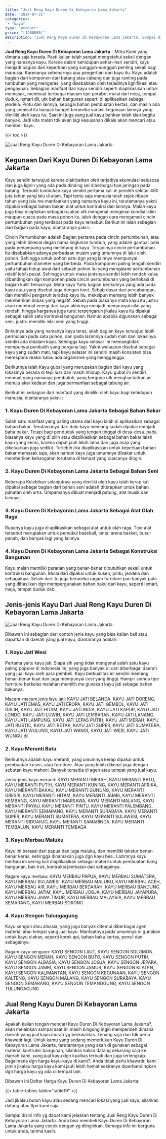 ```yaml
---
title: "Jual Reng Kayu Duren Di Kebayoran Lama Jakarta"
date: "2024-07-31"
categories:
 - "kayu"
type: "product"
price: "[1200000]"
description: "Jual Reng Kayu Duren Di Kebayoran Lama Jakarta. Sampai disini info yg dapat kami jelaskan tentang Jual Reng Kayu Duren Di Kebayoran Lama Jakarta. Anda bisa m..."
---
```


**Jual Reng Kayu Duren Di Kebayoran Lama Jakarta** - Mitra Kami yang dimana saja berada. Pasti kalian telah sangat mengetahui sekali dengan yang namanya kayu. Karena dalam kehidupan sehari-hari sendiri, kayu menjadi bagian dari keperluan yang sungguh-sungguh penting sekali bagi manusia. Karenanya sebenarnya apa pengertian dari kayu itu. Kayu adalah bagian dari komponen dari batang atau cabang dan juga ranting pada tumbuhan yang mengeras, yang disebabkan oleh terjadinya lignifikasi atau pengayuan. Sebagian manfaat dari kayu sendiri seperti diaplikasikan untuk memasak, membuat berbagai macam tipe perabot mulai dari meja, tempat duduk, lemari dll, utk bahan bangunan seperti di aplikasikan sebagai jendela. Pintu dan lainnya, sebagai bahan pembuatan kertas, dan masih ada yang semisal itu banyak banget beraneka variasi kegunaan lainnya yang dimiliki oleh kayu itu. Saat ini juga yang jual kayu bahkan telah kian begitu banyak. Jadi kita malah tdk akan lagi kesusahan dikala akan mencari atau membeli kayu.

{{< toc >}}

![Jual Reng Kayu Duren Di Kebayoran Lama Jakarta](/images/kayu/kayu27.jpg)

## Kegunaan Dari Kayu Duren Di Kebayoran Lama Jakarta

Kayu sendiri terwujud karena diakibatkan oleh terjadiya akumulasi selusosa dan juga lignin yang ada pada dinding sel diberbagai tipe jaringan pada batang. Terbukti tumbuhan kayu sendiri pertama kali di peroleh sekitar 400 juta tahun yang lalu di alam. Tapi tentu saja manusia telah sejak ribuan tahun yang lalu me manfaatkan yang namanya kayu ini, terutamanya yakni dipakai sebagai bahan bakar, alat untuk kontruksi dan lainnya. Malah kayu juga bisa diciptakan sebagai rujukan utk mengenal mengenai kondisi iklim maupun cuaca pada masa pohon itu, ialah dengan cara mengamati cincin pertumbuhan yang terdapat pada kayu tersebut. Berikut ini ialah sebagian dari bagian pada kayu, diantaranya yakni :

Cincin Pertumbuhan adalah Bagian pertama pada cincin pertumbuhan, atau yang lebih dikenal degan nama lingkaran tumbuh, yang adalah gambar pola pada penampang yang melintang di kayu. Terjadinya cincin pertumbuhan itu disebabkan adanya perbedaan musim yang umumnya di lalui oleh pohon. Sehingga untuk pohon satu dgn yang lainnya mempunyai pertumbuhan diameter yang berbeda. Pada komponen paling tengah sendiri yaitu tahap hidup awal dari sebuah pohon itu yang mengalami pertumbuhan relatif lebih pesat. Sehingga untuk masa jenisnya sendiri lebih rendah kalau dibandingkan dgn komponen pada cincin pertumbuhan yang berlokasi di bagian kullit terluarnya. Mata kayu Yaitu bagian berikutnya yang ada pada kayu atau yang disebut juga dengan knot. Sebab dasar dari percabangan, dan memiliki pengaruh teradap kayu itu, meksipun memang lebih banyak memberikan imbas yang negatif. Sebab pada biasanya mata kayu itu justru akan membuat energi dari kayu akhirnya menjadi mempunyai nilai yang rendah, hingga harganya juga turut terpengaruh jikalau kayu itu dipakai sebagai salah satu kontruksi bangunan. Namun apabila digunakan sebagai seni, justru memiliki nilai seni yang tinggi.

Brikutnya ada yang namanya kayu teras, ialah bagian kayu terwujud lebih permulaan pada satu pohon, dan pada lazimnya sudah mati dan lokasinya sendiri ada didalam kayu. Sehingga kayu selasar ini memangtidak mempunyai pembulih yang berguna lagi. Yakni walaupun disebut sebagai kayu yang sudah mati, tapi kayu selasar ini sendiri masih konsisten bisa merespons reaksi kalau ada organisme yang mengganggu.

Berikutnya ialah Kayu gubal yang merupakan bagian dari kayu yang lokasinya berada di tepi luar dan masih hhidup. Kayu gubal ini sendiri memuat yang namanya pembuluh, yang berguna utk menghantarkan air menuju akar kedaun dan juga bermanfaat sebagai tabung air.

Berikut ini sebagian dari manfaat yang dimiliki oleh kayu bagi kehidupan manusia, diantaranya yakni :

### 1\. Kayu Duren Di Kebayoran Lama Jakarta Sebagai Bahan Bakar

Salah satu manfaat yang paling utama dari kayu ialah di aplikasikan sebagai bahan bakar. Terutamanya dari dulu kayu memang sudah dipakai menjadi baha bakar. Tetapi bagi penduduk yang tengah tinggal di desa-desa. pada biasanya kayu yang di pilih atau diaplikasikan sebagai bahan bakar ialah kayu yang keras, karena dapat jauh lebih lama dan juga asap yang dikeluarkan juga sedikit. Terlebih jika diaplikasikan untuk keperluan bahan bakar memasak saja, akan namun kayu juga umumnya dibakar untuk memberikan kehangatan terutama di tempat yang cuacanya dingin.

### 2\. Kayu Duren Di Kebayoran Lama Jakarta Sebagai Bahan Seni

Beberapa Kelebihan selanjutnya yang dimiliki oleh kayu ialah kerap kali dipakai sebagai bagian dari bahan seni adalah diterapkan untuk bahan pahatan oleh artis. Umpamanya dibuat menjadi patung, alat musik dan lainnya.

### 3\. Kayu Duren Di Kebayoran Lama Jakarta Sebagai Alat Olah Raga

Rupanya kayu juga di aplikasikan sebagai alat untuk olah raga. Tipe alat tersebut merupakan untuk pemukul baseball, lantai arena basket, busur panah, dan banyak lagi yang lainnya.

### 4\. Kayu Duren Di Kebayoran Lama Jakarta Sebagai Konstruksi Bangunan

Kayu malah memiliki peranan yang benar-benar dibutuhkan sekali untuk kontruksi bangunan. Mulai dari dipakai untuk kusen, pintu, jendela dan sebagainya. Selain dari itu juga beraneka ragam furniture pun banyak pula yang dihasilkan dgn mempergunakan bahan baku dari kayu, seperti lemari, meja, tempat duduk dsb.

## Jenis-jenis Kayu Dari Jual Reng Kayu Duren Di Kebayoran Lama Jakarta

![Jual Reng Kayu Duren Di Kebayoran Lama Jakarta](/images/kayu/kayu30.jpg)

Dibawah ini sebagian dari contoh jenis kayu yang bisa kalian beli atau dapatkan di daerah yang jual kayu, diantaranya adalah :

### 1\. Kayu Jati Wesi

Pertama yaitu kayu jati. Siapa sih yang tidak mengenal salah satu kayu paling populer di Indonesia ini, yang juga banyak di cari diberbagai daerah yang jual kayu oleh para pembeli. Kayu berkualitas ini sendiri memang benar-benar kuat dan juga mempunyai cost yang tinggi. Hampir semua tipe furniture berkelas malahan memilih me gunakan kayu jati sebagai bahan bakunya.

Macam-macam jenis layu jati: KAYU JATI BELANDA, KAYU JATI DORENG, KAYU JATI EMAS, KAYU JATI EROPA, KAYU JATI GEMBOL, KAYU JATI GALIH, KAYU JATI HITAM, KAYU JATI INDIA, KAYU JATI KAPUR, KAYU JATI LONDO, KAYU JATI LUWIH, KAYU JATI LEMBARAN, KAYU JATI LANANG, KAYU JATI LAMPUNG, KAYU JATI LEPAS PUTIH, KAYU JATI MERAH, KAYU JATI RUSTIC, KAYU JATI RETAK, KAYU JATI SUPER, KAYU JATI SUMATERA, KAYU JATI WULUNG, KAYU JATI WANGI, KAYU JATI WESI, KAYU JATI WUNGU dll.

### 2\. Kayu Meranti Batu

Berikutnya adalah kayu meranti, yang umumnya kerap dipakai untuk pembuatan kusen, atau furniture. Atau yang lebih dikenal juga dengan sebutan kayu mahoni. Banyak tersedia di agen atau tempat yang jual kayu.

Jenis-jenis kayu meranti: KAYU MERANTI MERAH, KAYU MERANTI BATU, KAYU MERANTI PUTIH, KAYU MERANTI KUNING, KAYU MERANTI AFRIKA, KAYU MERANTI BAKAU, KAYU MERANTI GUNUNG, KAYU MERANTI GRESIK, KAYU MERANTI HITAM, KAYU MERANTI JAMBI, KAYU MERANTI KEMBANG, KAYU MERANTI MARSAWA, KAYU MERANTI MALANG, KAYU MERANTI PAYAU, KAYU MERANTI PINTU, KAYU MERANTI PALEMBANG, KAYU MERANTI SEMARANG, KAYU MERANTI SURABAYA, KAYU MERANTI SUPER, KAYU MERANTI SUMATERA, KAYU MERANTI SULAWESI, KAYU MERANTI SIDOARJO, KAYU MERANTI SAMARINDA, KAYU MERANTI TEMBALUN, KAYU MERANTI TEMBAGA

### 3\. Kayu Merbau Maluku

Kayu ini berasal dari papua dan juga maluku, dan memiliki tekstur benar-benar keras, sehingga dinamakan juga dgn kayu besi. Lazimnya kayu merbau ini sering kali diaplikasikan sebagai materil untuk pembuatan tiang bangunan, bak truk, kontruksi jembatan dan sebagainya.

Ragam kayu merbau: KAYU MERBAU PAPUA, KAYU MERBAU SUMATERA, KAYU MERBAU SULAWESI, KAYU MERBAU MALUKU, KAYU MERBAU ACEH, KAYU MERBAU AIR, KAYU MERBAU BERDARAH, KAYU MERBAU BANDUNG, KAYU MERBAU JATIM, KAYU MERBAU JOGJA, KAYU MERBAU JAYAPURA, KAYU MERBAU JAWA TIMUR, KAYU MERBAU MALAYSIA, KAYU MERBAU SEMARANG, KAYU MERBAU SORONG

### 4\. Kayu Sengon Tulungagung

Kayu sengon atau albasia, yang juga banyak ditemui diberbagai agen material atau tempat yang jual kayu. Manfaatnya pada umumnya di gunakan untuk kayu olahan, seperti korek api, bahan baku kertas, pensil dan sebagainya.

Ragam kayu sengaon: KAYU SENGON LAUT, KAYU SENGON SOLOMON, KAYU SENGON MERAH, KAYU SENGON BUTO, KAYU SENGON PUTIH, KAYU SENGON ALBASIA, KAYU SENGON JOGJA, KAYU SENGON JEPARA, KAYU SENGON JAMBI, KAYU SENGON JAMUR, KAYU SENGON KLATEN, KAYU SENGON KALIMANTAN, KAYU SENGON KEGUNAAN, KAYU SENGON KALTENG, KAYU SENGON MALANG, KAYU SENGON SURABAYA, KAYU SENGON SEMARANG, KAYU SENGON TEMANGGUNG, KAYU SENGON TULUNGAGUNG

## Jual Reng Kayu Duren Di Kebayoran Lama Jakarta

Apakah kalian tengah mencari Kayu Duren Di Kebayoran Lama Jakarta?, akan melainkan sampai saat ini masih bingung ingin memperoleh dimana daerah yang jual kayu murah yg berkwalitas. Tenang saja dan tdk perlu khawatir lagi. Untuk kamu yang sedang memerlukan Kayu Duren Di Kebayoran Lama Jakarta, terutamanya yang akan di gunakan sebagai material kontruksi bangunan, silahkan kalian datang sekarang saja ke daerah kami, yang jual kayu dgn kualitas terbaik dan juga terlengkap. Bagaimana dgn harga kayu-kayu di kami?. Anda tidak perlu khawatir, kami jamin jikalau harga kayu kami jauh lebih hemat sekiranya diperbandingkan dgn harga kayu yg ada di tempat lain.

Dibawah ini Daftar Harga Kayu Duren Di Kebayoran Lama Jakarta:

{{< table-tables table="table19" >}}

Jadi jikalau butuh kayu atau sedang mencari lokasi yang jual kayu, silahkan datang atau tlpn kami saja.

Sampai disini info yg dapat kami jelaskan tentang Jual Reng Kayu Duren Di Kebayoran Lama Jakarta. Anda bisa membeli Kayu Duren Di Kebayoran Lama Jakarta yang cocok dengan yg diinginkan. Semoga info ini berguna untuk anda, terima kasih.
